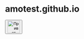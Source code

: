 # amotest.github.io
<HTML>
<HEAD>
<!-- Yandex.Metrika counter -->
<script type="text/javascript" >
   (function(m,e,t,r,i,k,a){m[i]=m[i]||function(){(m[i].a=m[i].a||[]).push(arguments)};
   m[i].l=1*new Date();
   for (var j = 0; j < document.scripts.length; j++) {if (document.scripts[j].src === r) { return; }}
   k=e.createElement(t),a=e.getElementsByTagName(t)[0],k.async=1,k.src=r,a.parentNode.insertBefore(k,a)})
   (window, document, "script", "https://mc.yandex.ru/metrika/tag.js", "ym");

   ym(98780924, "init", {
        clickmap:true,
        trackLinks:true,
        accurateTrackBounce:true
   });
</script>
<noscript><div><img src="https://mc.yandex.ru/watch/98780924" style="position:absolute; left:-9999px;" alt="" /></div></noscript>
<!-- /Yandex.Metrika counter -->
</HEAD>

<form action="https://wa.me/996703380946" method="GET">
  <button type="submit" ><img src="https://upload.wikimedia.org/wikipedia/commons/thumb/6/6b/WhatsApp.svg/225px-WhatsApp.svg.png" width="40" 
   height="40" alt="Привет"></button>
</form>

<HEAD>
<script id="crm-wa-button-script" src="https://app.i2crm.ru/api_v1/js/crm_wa_button_v1.js" data-source="ym" data-text="Здравствуйте. Номер заявки {u_code}">
</script>
</head>
</HTML>

